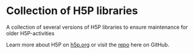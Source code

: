 # Collection of H5P libraries
 A collection of several versions of H5P libraries to ensure maintenance for older H5P-activities

Learn more about H5P on [h5p.org](https://h5p.org/) or visit the [repo](https://github.com/h5p) here on GitHub.
